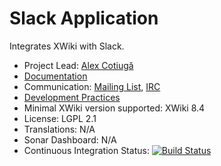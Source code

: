 # Slack Application

Integrates XWiki with Slack.

* Project Lead: [Alex Cotiugă](https://github.com/acotiuga)
* [Documentation](https://store.xwiki.com/xwiki/bin/view/Extension/SlackApplication)
* Communication: [Mailing List](http://dev.xwiki.org/xwiki/bin/view/Community/MailingLists), [IRC]( http://dev.xwiki.org/xwiki/bin/view/Community/IRC)
* [Development Practices](http://dev.xwiki.org)
* Minimal XWiki version supported: XWiki 8.4
* License: LGPL 2.1
* Translations: N/A
* Sonar Dashboard: N/A
* Continuous Integration Status: [![Build Status](http://ci.xwikisas.com/view/All/job/xwikisas/job/application-slack/job/master/badge/icon)](http://ci.xwikisas.com/view/All/job/xwikisas/job/application-slack/job/master/)
